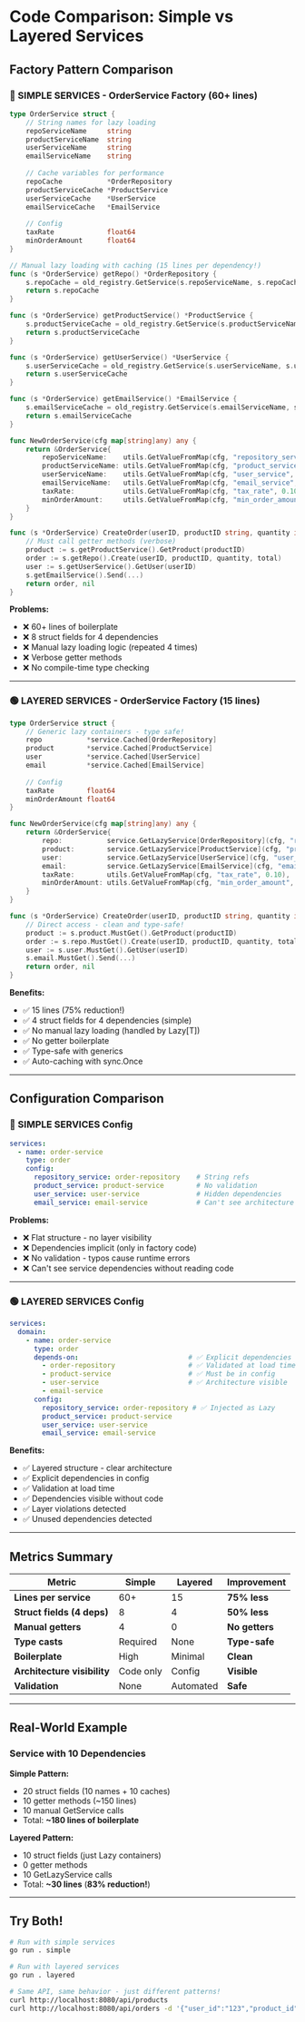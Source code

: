 # Code Comparison: Simple vs Layered Services

## Factory Pattern Comparison

### 🔴 SIMPLE SERVICES - OrderService Factory (60+ lines)

```go
type OrderService struct {
    // String names for lazy loading
    repoServiceName     string
    productServiceName  string
    userServiceName     string
    emailServiceName    string
    
    // Cache variables for performance
    repoCache           *OrderRepository
    productServiceCache *ProductService
    userServiceCache    *UserService
    emailServiceCache   *EmailService
    
    // Config
    taxRate             float64
    minOrderAmount      float64
}

// Manual lazy loading with caching (15 lines per dependency!)
func (s *OrderService) getRepo() *OrderRepository {
    s.repoCache = old_registry.GetService(s.repoServiceName, s.repoCache)
    return s.repoCache
}

func (s *OrderService) getProductService() *ProductService {
    s.productServiceCache = old_registry.GetService(s.productServiceName, s.productServiceCache)
    return s.productServiceCache
}

func (s *OrderService) getUserService() *UserService {
    s.userServiceCache = old_registry.GetService(s.userServiceName, s.userServiceCache)
    return s.userServiceCache
}

func (s *OrderService) getEmailService() *EmailService {
    s.emailServiceCache = old_registry.GetService(s.emailServiceName, s.emailServiceCache)
    return s.emailServiceCache
}

func NewOrderService(cfg map[string]any) any {
    return &OrderService{
        repoServiceName:    utils.GetValueFromMap(cfg, "repository_service", "order-repository"),
        productServiceName: utils.GetValueFromMap(cfg, "product_service", "product-service"),
        userServiceName:    utils.GetValueFromMap(cfg, "user_service", "user-service"),
        emailServiceName:   utils.GetValueFromMap(cfg, "email_service", "email-service"),
        taxRate:            utils.GetValueFromMap(cfg, "tax_rate", 0.10),
        minOrderAmount:     utils.GetValueFromMap(cfg, "min_order_amount", 10.0),
    }
}

func (s *OrderService) CreateOrder(userID, productID string, quantity int) (map[string]any, error) {
    // Must call getter methods (verbose)
    product := s.getProductService().GetProduct(productID)
    order := s.getRepo().Create(userID, productID, quantity, total)
    user := s.getUserService().GetUser(userID)
    s.getEmailService().Send(...)
    return order, nil
}
```

**Problems:**
- ❌ 60+ lines of boilerplate
- ❌ 8 struct fields for 4 dependencies
- ❌ Manual lazy loading logic (repeated 4 times)
- ❌ Verbose getter methods
- ❌ No compile-time type checking

---

### 🟢 LAYERED SERVICES - OrderService Factory (15 lines)

```go
type OrderService struct {
    // Generic lazy containers - type safe!
    repo           *service.Cached[OrderRepository]
    product        *service.Cached[ProductService]
    user           *service.Cached[UserService]
    email          *service.Cached[EmailService]
    
    // Config
    taxRate        float64
    minOrderAmount float64
}

func NewOrderService(cfg map[string]any) any {
    return &OrderService{
        repo:           service.GetLazyService[OrderRepository](cfg, "repository_service"),
        product:        service.GetLazyService[ProductService](cfg, "product_service"),
        user:           service.GetLazyService[UserService](cfg, "user_service"),
        email:          service.GetLazyService[EmailService](cfg, "email_service"),
        taxRate:        utils.GetValueFromMap(cfg, "tax_rate", 0.10),
        minOrderAmount: utils.GetValueFromMap(cfg, "min_order_amount", 10.0),
    }
}

func (s *OrderService) CreateOrder(userID, productID string, quantity int) (map[string]any, error) {
    // Direct access - clean and type-safe!
    product := s.product.MustGet().GetProduct(productID)
    order := s.repo.MustGet().Create(userID, productID, quantity, total)
    user := s.user.MustGet().GetUser(userID)
    s.email.MustGet().Send(...)
    return order, nil
}
```

**Benefits:**
- ✅ 15 lines (75% reduction!)
- ✅ 4 struct fields for 4 dependencies (simple)
- ✅ No manual lazy loading (handled by Lazy[T])
- ✅ No getter boilerplate
- ✅ Type-safe with generics
- ✅ Auto-caching with sync.Once

---

## Configuration Comparison

### 🔴 SIMPLE SERVICES Config

```yaml
services:
  - name: order-service
    type: order
    config:
      repository_service: order-repository    # String refs
      product_service: product-service        # No validation
      user_service: user-service              # Hidden dependencies
      email_service: email-service            # Can't see architecture
```

**Problems:**
- ❌ Flat structure - no layer visibility
- ❌ Dependencies implicit (only in factory code)
- ❌ No validation - typos cause runtime errors
- ❌ Can't see service dependencies without reading code

---

### 🟢 LAYERED SERVICES Config

```yaml
services:
  domain:
    - name: order-service
      type: order
      depends-on:                           # ✅ Explicit dependencies
        - order-repository                  # ✅ Validated at load time
        - product-service                   # ✅ Must be in config
        - user-service                      # ✅ Architecture visible
        - email-service
      config:
        repository_service: order-repository # ✅ Injected as Lazy
        product_service: product-service
        user_service: user-service
        email_service: email-service
```

**Benefits:**
- ✅ Layered structure - clear architecture
- ✅ Explicit dependencies in config
- ✅ Validation at load time
- ✅ Dependencies visible without code
- ✅ Layer violations detected
- ✅ Unused dependencies detected

---

## Metrics Summary

| Metric | Simple | Layered | Improvement |
|--------|--------|---------|-------------|
| **Lines per service** | 60+ | 15 | **75% less** |
| **Struct fields (4 deps)** | 8 | 4 | **50% less** |
| **Manual getters** | 4 | 0 | **No getters** |
| **Type casts** | Required | None | **Type-safe** |
| **Boilerplate** | High | Minimal | **Clean** |
| **Architecture visibility** | Code only | Config | **Visible** |
| **Validation** | None | Automated | **Safe** |

---

## Real-World Example

### Service with 10 Dependencies

**Simple Pattern:**
- 20 struct fields (10 names + 10 caches)
- 10 getter methods (~150 lines)
- 10 manual GetService calls
- Total: **~180 lines of boilerplate**

**Layered Pattern:**
- 10 struct fields (just Lazy containers)
- 0 getter methods
- 10 GetLazyService calls
- Total: **~30 lines** (**83% reduction!**)

---

## Try Both!

```bash
# Run with simple services
go run . simple

# Run with layered services  
go run . layered

# Same API, same behavior - just different patterns!
curl http://localhost:8080/api/products
curl http://localhost:8080/api/orders -d '{"user_id":"123","product_id":"1","quantity":2}'
```
